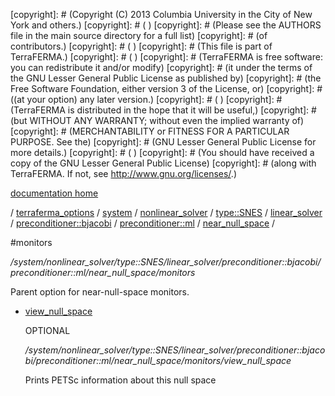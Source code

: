 [copyright]: # (Copyright (C) 2013 Columbia University in the City of New York and others.)
[copyright]: # ( )
[copyright]: # (Please see the AUTHORS file in the main source directory for a full list)
[copyright]: # (of contributors.)
[copyright]: # ( )
[copyright]: # (This file is part of TerraFERMA.)
[copyright]: # ( )
[copyright]: # (TerraFERMA is free software: you can redistribute it and/or modify)
[copyright]: # (it under the terms of the GNU Lesser General Public License as published by)
[copyright]: # (the Free Software Foundation, either version 3 of the License, or)
[copyright]: # ((at your option) any later version.)
[copyright]: # ( )
[copyright]: # (TerraFERMA is distributed in the hope that it will be useful,)
[copyright]: # (but WITHOUT ANY WARRANTY; without even the implied warranty of)
[copyright]: # (MERCHANTABILITY or FITNESS FOR A PARTICULAR PURPOSE. See the)
[copyright]: # (GNU Lesser General Public License for more details.)
[copyright]: # ( )
[copyright]: # (You should have received a copy of the GNU Lesser General Public License)
[copyright]: # (along with TerraFERMA. If not, see <http://www.gnu.org/licenses/>.)

[documentation home](Documentation)

/ [terraferma_options](../../../../../../../../terraferma_options.md) / [system](../../../../../../../system.md) / [nonlinear_solver](../../../../../../nonlinear_solver.md) / [type::SNES](../../../../../type__SNES.md) / [linear_solver](../../../../linear_solver.md) / [preconditioner::bjacobi](../../../preconditioner__bjacobi.md) / [preconditioner::ml](../../preconditioner__ml.md) / [near_null_space](../near_null_space.md) /

#monitors

*/system/nonlinear_solver/type::SNES/linear_solver/preconditioner::bjacobi/preconditioner::ml/near_null_space/monitors*

Parent option for near-null-space monitors.

* [view_null_space](monitors/view_null_space.md "child")

    OPTIONAL 

    */system/nonlinear_solver/type::SNES/linear_solver/preconditioner::bjacobi/preconditioner::ml/near_null_space/monitors/view_null_space*

    Prints PETSc information about this null space

[autogenerated]: # (This file was automatically generated from the schema file:/home/cwilson/repos/github/TerraFERMA/TerraFERMA/buckettools/schemas/solvers.rng.)

